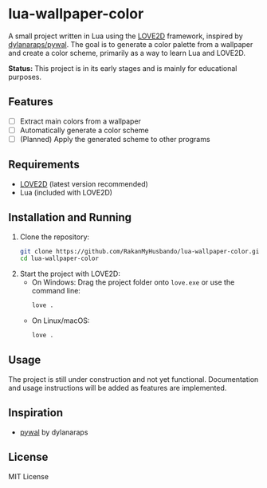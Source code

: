 # lua-wallpaper-color

A small project written in Lua using the [LOVE2D](https://love2d.org/) framework, inspired by [dylanaraps/pywal](https://github.com/dylanaraps/pywal). The goal is to generate a color palette from a wallpaper and create a color scheme, primarily as a way to learn Lua and LOVE2D.

**Status:** This project is in its early stages and is mainly for educational purposes.

## Features

- [ ] Extract main colors from a wallpaper  
- [ ] Automatically generate a color scheme  
- [ ] (Planned) Apply the generated scheme to other programs

## Requirements

- [LOVE2D](https://love2d.org/) (latest version recommended)
- Lua (included with LOVE2D)

## Installation and Running

1. Clone the repository:
    ```bash
    git clone https://github.com/RakanMyHusbando/lua-wallpaper-color.git
    cd lua-wallpaper-color
    ```
2. Start the project with LOVE2D:
    - On Windows: Drag the project folder onto `love.exe` or use the command line:
        ```bash
        love .
        ```
    - On Linux/macOS:
        ```bash
        love .
        ```

## Usage

The project is still under construction and not yet functional. Documentation and usage instructions will be added as features are implemented.

## Inspiration

- [pywal](https://github.com/dylanaraps/pywal) by dylanaraps

## License

MIT License
